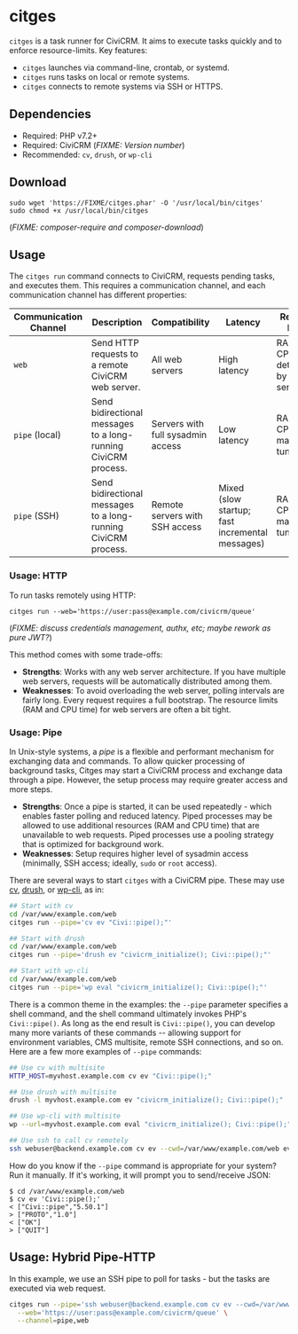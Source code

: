 # citges

`citges` is a task runner for CiviCRM.  It aims to execute tasks quickly and to enforce resource-limits.  Key features:

* `citges` launches via command-line, crontab, or systemd.
* `citges` runs tasks on local or remote systems.
* `citges` connects to remote systems via SSH or HTTPS.

## Dependencies

* Required: PHP v7.2+
* Required: CiviCRM (*FIXME: Version number*)
* Recommended: `cv`, `drush`, or `wp-cli`

## Download

```
sudo wget 'https://FIXME/citges.phar' -O '/usr/local/bin/citges'
sudo chmod +x /usr/local/bin/citges
```

(*FIXME: composer-require and composer-download*)

## Usage

The `citges run` command connects to CiviCRM, requests pending tasks, and executes them. This requires a communication channel, and each communication
channel has different properties:

| Communication Channel | Description | Compatibility | Latency | Resource Limits |
| -- | -- | -- | -- | -- |
| `web` | Send HTTP requests to a remote CiviCRM web server. | All web servers | High latency | RAM and CPU limits determined by web-server |
| `pipe` (local) | Send bidirectional messages to a long-running CiviCRM process. | Servers with full sysadmin access | Low latency | RAM and CPU limits may be tuned |
| `pipe` (SSH) | Send bidirectional messages to a long-running CiviCRM process. | Remote servers with SSH access | Mixed (slow startup; fast incremental messages) | RAM and CPU limits may be tuned |

### Usage: HTTP

To run tasks remotely using HTTP:

```
citges run --web='https://user:pass@example.com/civicrm/queue'
```

(*FIXME: discuss credentials management, authx, etc; maybe rework as pure JWT?*)

This method comes with some trade-offs:

* __Strengths__: Works with any web server architecture. If you have multiple web servers, requests will be automatically distributed among them.
* __Weaknesses__: To avoid overloading the web server, polling intervals are fairly long. Every request requires a full bootstrap. The
  resource limits (RAM and CPU time) for web servers are often a bit tight.

### Usage: Pipe

In Unix-style systems, a *pipe* is a flexible and performant mechanism for exchanging data and commands. To allow quicker processing of background tasks,
Citges may start a CiviCRM process and exchange data through a pipe. However, the setup process may require greater access and more steps.

* __Strengths__: Once a pipe is started, it can be used repeatedly - which enables faster polling and reduced latency. Piped processes may be
  allowed to use additional resources (RAM and CPU time) that are unavailable to web requests. Piped processes use a pooling strategy that
  is optimized for background work.
* __Weaknesses__: Setup requires higher level of sysadmin access (minimally, SSH access; ideally, `sudo` or `root` access).

There are several ways to start `citges` with a CiviCRM pipe.  These may use [cv](https://github.com/civicrm/cv), [drush](https://drush.org), or
[wp-cli](https://wp-cli.org/), as in:

```bash
## Start with cv
cd /var/www/example.com/web
citges run --pipe='cv ev "Civi::pipe();"'

## Start with drush
cd /var/www/example.com/web
citges run --pipe='drush ev "civicrm_initialize(); Civi::pipe();"'

## Start with wp-cli
cd /var/www/example.com/web
citges run --pipe='wp eval "civicrm_initialize(); Civi::pipe();"'
```

There is a common theme in the examples: the `--pipe` parameter specifies a shell command, and the shell command ultimately invokes PHP's `Civi::pipe()`.  As long as the
end result is `Civi::pipe()`, you can develop many more variants of these commands -- allowing support for environment variables, CMS multisite, remote SSH connections,
and so on.  Here are a few more examples of `--pipe` commands:

```bash
## Use cv with multisite
HTTP_HOST=myvhost.example.com cv ev "Civi::pipe();"

## Use drush with multisite
drush -l myvhost.example.com ev "civicrm_initialize(); Civi::pipe();"

## Use wp-cli with multisite
wp --url=myvhost.example.com eval "civicrm_initialize(); Civi::pipe();"

## Use ssh to call cv remotely
ssh webuser@backend.example.com cv ev --cwd=/var/www/example.com/web ev "Civi::pipe();"
```

How do you know if the `--pipe` command is appropriate for your system? Run it manually. If it's working, it will prompt you to send/receive JSON:

```
$ cd /var/www/example.com/web
$ cv ev 'Civi::pipe();'
< ["Civi::pipe","5.50.1"]
> ["PROTO","1.0"]
< ["OK"]
> ["QUIT"]
```

## Usage: Hybrid Pipe-HTTP

In this example, we use an SSH pipe to poll for tasks - but the tasks are executed via web request.

```bash
citges run --pipe='ssh webuser@backend.example.com cv ev --cwd=/var/www/example.com/web ev "Civi::pipe();"' \
  --web='https://user:pass@example.com/civicrm/queue' \
  --channel=pipe,web
```
